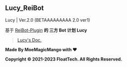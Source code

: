 ## Lucy_ReiBot

Lucy |  Ver.2.0 (BETAAAAAAAAA 2.0 ver1)

基于 [ReiBot-Plugin](https://github.com/floattech/reibot-plugin) **的 三方 Bot 计划 Lucy**

> [Lucy's Doc.](https://side-lucy.lemonkoi.one)

**Made By MoeMagicMango with ❤**

**Copyright © 2021-2023 FloatTech. All Rights Reserved.**

